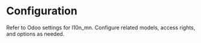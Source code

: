# Configuration

Refer to Odoo settings for l10n_mn. Configure related models, access rights, and options as needed.
